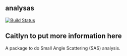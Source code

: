 ## analysas
[![Build Status](https://travis-ci.org/uwescience/analysas.svg?branch=master)](https://travis-ci.org/pozzo-group-robots/AnalySAS)

## Caitlyn to put more information here
A package to do Small Angle Scattering (SAS) analysis.
